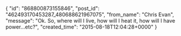  {
   "id": "868800873155846",
   "post_id": "462493170453287_480688621967075",
   "from_name": "Chris Evan",
   "message": "Ok. So, where will I live, how will I heat it, how will I have power...etc?",
   "created_time": "2015-08-18T12:04:28+0000"
 }
